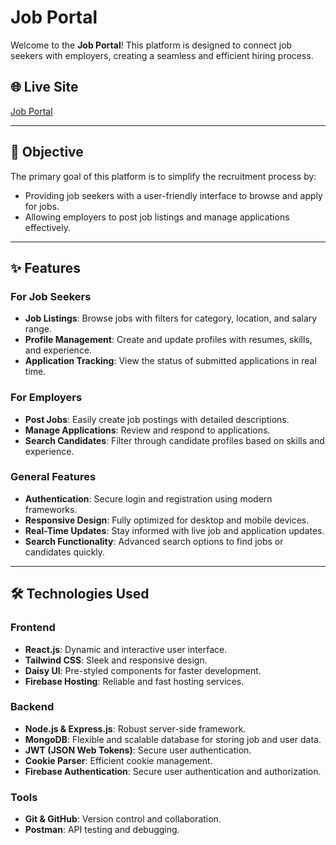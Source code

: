 # Job Portal

Welcome to the **Job Portal**! This platform is designed to connect job seekers with employers, creating a seamless and efficient hiring process.

## 🌐 Live Site
[Job Portal](https://job-portal-client-80b60.web.app/)

---

## 🎯 Objective
The primary goal of this platform is to simplify the recruitment process by:
- Providing job seekers with a user-friendly interface to browse and apply for jobs.
- Allowing employers to post job listings and manage applications effectively.

---

## ✨ Features

### For Job Seekers
- **Job Listings**: Browse jobs with filters for category, location, and salary range.
- **Profile Management**: Create and update profiles with resumes, skills, and experience.
- **Application Tracking**: View the status of submitted applications in real time.

### For Employers
- **Post Jobs**: Easily create job postings with detailed descriptions.
- **Manage Applications**: Review and respond to applications.
- **Search Candidates**: Filter through candidate profiles based on skills and experience.

### General Features
- **Authentication**: Secure login and registration using modern frameworks.
- **Responsive Design**: Fully optimized for desktop and mobile devices.
- **Real-Time Updates**: Stay informed with live job and application updates.
- **Search Functionality**: Advanced search options to find jobs or candidates quickly.

---

## 🛠️ Technologies Used

### Frontend
- **React.js**: Dynamic and interactive user interface.
- **Tailwind CSS**: Sleek and responsive design.
- **Daisy UI**: Pre-styled components for faster development.
- **Firebase Hosting**: Reliable and fast hosting services.

### Backend
- **Node.js & Express.js**: Robust server-side framework.
- **MongoDB**: Flexible and scalable database for storing job and user data.
- **JWT (JSON Web Tokens)**: Secure user authentication.
- **Cookie Parser**: Efficient cookie management.
- **Firebase Authentication**: Secure user authentication and authorization.

### Tools
- **Git & GitHub**: Version control and collaboration.
- **Postman**: API testing and debugging.